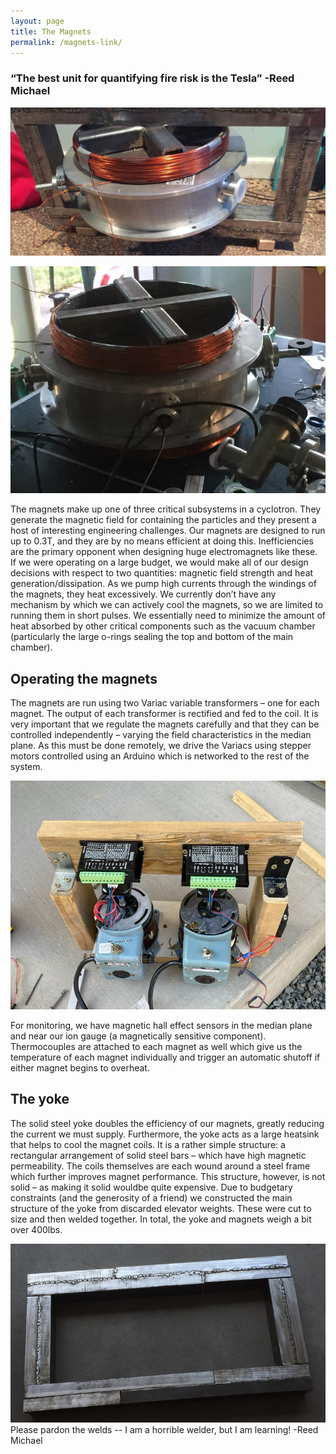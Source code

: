 ```yaml
---
layout: page
title: The Magnets
permalink: /magnets-link/
---
```


### “The best unit for quantifying fire risk is the Tesla” -Reed Michael 



![The magnets](/magnets.jpg)

![magnet Test](/magnetTest.jpg)


The magnets make up one of three critical subsystems in a cyclotron. They generate the magnetic 
field for containing the particles and they present a host of interesting engineering challenges. Our magnets 
are designed to run up to 0.3T, and they are by no means efficient at doing this. Inefficiencies are the primary 
opponent when designing huge electromagnets like these. If we were operating on a large budget, we would make all 
of our design decisions with respect to two quantities: magnetic field strength and heat generation/dissipation. 
As we pump high currents through the windings of the magnets, they heat excessively. We currently don’t have any
 mechanism by which we can actively cool the magnets, so we are limited to running them in short pulses. We essentially
 need to minimize the amount of heat absorbed by other critical components such as the vacuum chamber (particularly 
the large o-rings sealing the top and bottom of the main chamber).   


## Operating the magnets

The magnets are run using two Variac variable transformers – one for each magnet. The output of each transformer is rectified 
and fed to the coil. It is very important that we regulate the magnets carefully and that they can be controlled independently 
– varying the field characteristics in the median plane. As this must be done remotely, we drive the Variacs using stepper motors 
controlled using an Arduino which is networked to the rest of the system. 

![Magnet Driver](/MagnetDriver.jpg)


For monitoring, we have magnetic hall effect sensors in the median plane and near our ion gauge (a magnetically sensitive component).
 Thermocouples are attached to each magnet as well which give us the temperature of each magnet individually and trigger an automatic shutoff 
if either magnet begins to overheat.


## The yoke    

The solid steel yoke doubles the efficiency of our magnets, greatly reducing the current we must supply. Furthermore, the yoke acts as a large heatsink 
that helps to cool the magnet coils. It is a rather simple structure: a rectangular arrangement of solid steel bars – which have high magnetic permeability. 
The coils themselves are each  wound around a steel frame which further improves magnet performance. This structure, however, is not solid – as making it solid 
wouldbe quite expensive. Due to budgetary constraints (and the generosity of a friend) we constructed the main structure of the yoke from discarded elevator weights.
 These were cut to size and then welded together. In total, the yoke and magnets weigh a bit over 400lbs. 


![The Yoke](/yoke.jpg)
Please pardon the welds -- I am a horrible welder, but I am learning! -Reed Michael